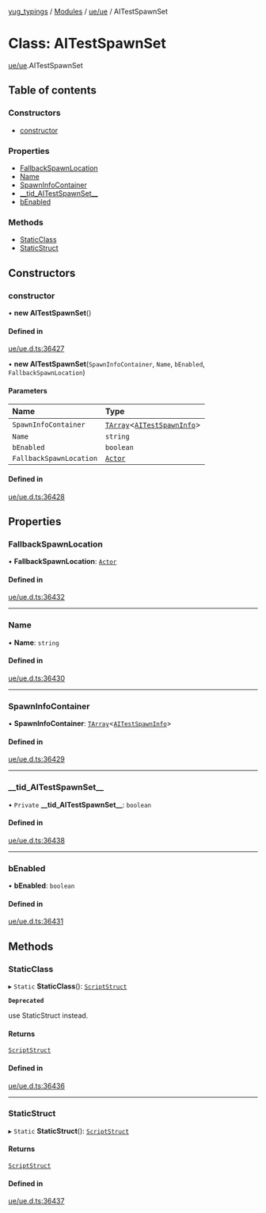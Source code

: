 [yug_typings](../README.md) / [Modules](../modules.md) / [ue/ue](../modules/ue_ue.md) / AITestSpawnSet

# Class: AITestSpawnSet

[ue/ue](../modules/ue_ue.md).AITestSpawnSet

## Table of contents

### Constructors

- [constructor](ue_ue.AITestSpawnSet.md#constructor)

### Properties

- [FallbackSpawnLocation](ue_ue.AITestSpawnSet.md#fallbackspawnlocation)
- [Name](ue_ue.AITestSpawnSet.md#name)
- [SpawnInfoContainer](ue_ue.AITestSpawnSet.md#spawninfocontainer)
- [\_\_tid\_AITestSpawnSet\_\_](ue_ue.AITestSpawnSet.md#__tid_aitestspawnset__)
- [bEnabled](ue_ue.AITestSpawnSet.md#benabled)

### Methods

- [StaticClass](ue_ue.AITestSpawnSet.md#staticclass)
- [StaticStruct](ue_ue.AITestSpawnSet.md#staticstruct)

## Constructors

### constructor

• **new AITestSpawnSet**()

#### Defined in

[ue/ue.d.ts:36427](https://github.com/YugMetaverse/yug_typings/blob/25cad34/ue/ue.d.ts#L36427)

• **new AITestSpawnSet**(`SpawnInfoContainer`, `Name`, `bEnabled`, `FallbackSpawnLocation`)

#### Parameters

| Name | Type |
| :------ | :------ |
| `SpawnInfoContainer` | [`TArray`](../interfaces/ue_puerts.TArray.md)<[`AITestSpawnInfo`](ue_ue.AITestSpawnInfo.md)\> |
| `Name` | `string` |
| `bEnabled` | `boolean` |
| `FallbackSpawnLocation` | [`Actor`](ue_ue.Actor.md) |

#### Defined in

[ue/ue.d.ts:36428](https://github.com/YugMetaverse/yug_typings/blob/25cad34/ue/ue.d.ts#L36428)

## Properties

### FallbackSpawnLocation

• **FallbackSpawnLocation**: [`Actor`](ue_ue.Actor.md)

#### Defined in

[ue/ue.d.ts:36432](https://github.com/YugMetaverse/yug_typings/blob/25cad34/ue/ue.d.ts#L36432)

___

### Name

• **Name**: `string`

#### Defined in

[ue/ue.d.ts:36430](https://github.com/YugMetaverse/yug_typings/blob/25cad34/ue/ue.d.ts#L36430)

___

### SpawnInfoContainer

• **SpawnInfoContainer**: [`TArray`](../interfaces/ue_puerts.TArray.md)<[`AITestSpawnInfo`](ue_ue.AITestSpawnInfo.md)\>

#### Defined in

[ue/ue.d.ts:36429](https://github.com/YugMetaverse/yug_typings/blob/25cad34/ue/ue.d.ts#L36429)

___

### \_\_tid\_AITestSpawnSet\_\_

• `Private` **\_\_tid\_AITestSpawnSet\_\_**: `boolean`

#### Defined in

[ue/ue.d.ts:36438](https://github.com/YugMetaverse/yug_typings/blob/25cad34/ue/ue.d.ts#L36438)

___

### bEnabled

• **bEnabled**: `boolean`

#### Defined in

[ue/ue.d.ts:36431](https://github.com/YugMetaverse/yug_typings/blob/25cad34/ue/ue.d.ts#L36431)

## Methods

### StaticClass

▸ `Static` **StaticClass**(): [`ScriptStruct`](ue_ue.ScriptStruct.md)

**`Deprecated`**

use StaticStruct instead.

#### Returns

[`ScriptStruct`](ue_ue.ScriptStruct.md)

#### Defined in

[ue/ue.d.ts:36436](https://github.com/YugMetaverse/yug_typings/blob/25cad34/ue/ue.d.ts#L36436)

___

### StaticStruct

▸ `Static` **StaticStruct**(): [`ScriptStruct`](ue_ue.ScriptStruct.md)

#### Returns

[`ScriptStruct`](ue_ue.ScriptStruct.md)

#### Defined in

[ue/ue.d.ts:36437](https://github.com/YugMetaverse/yug_typings/blob/25cad34/ue/ue.d.ts#L36437)
